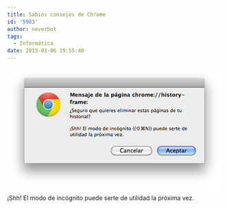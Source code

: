```yaml
---
title: Sabios consejos de Chrome
id: '5983'
author: neverbot
tags:
  - Informática
date: 2013-03-06 19:55:40
---
```


[![Consejos de Chrome](./sabios-consejos-de-chrome/Captura-de-pantalla-2013-03-06-a-las-19.53.17.png)](https://www.neverbot.com/wp-content/uploads/2013/03/Captura-de-pantalla-2013-03-06-a-las-19.53.17.png)

¡Shh! El modo de incógnito puede serte de utilidad la próxima vez.